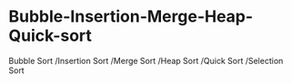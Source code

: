 # Bubble-Insertion-Merge-Heap-Quick-sort
Bubble Sort /Insertion Sort /Merge Sort /Heap Sort /Quick Sort /Selection Sort
